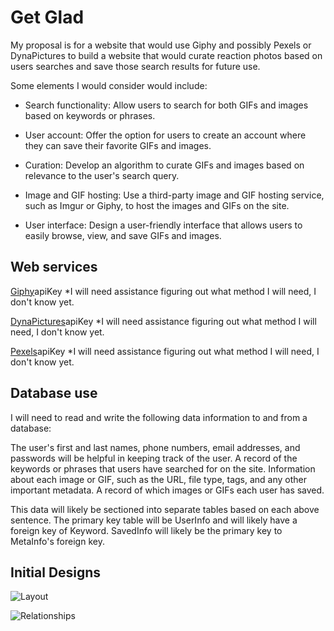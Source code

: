 Get Glad
========

My proposal is for a website that would use Giphy and possibly Pexels or DynaPictures to build a website that would curate reaction photos based on users searches and save those search results for future use. 

Some elements I would consider would include: 
* Search functionality: Allow users to search for both GIFs and images based on keywords or phrases.

* User account: Offer the option for users to create an account where they can save their favorite GIFs and images.

* Curation: Develop an algorithm to curate GIFs and images based on relevance to the user's search query.

* Image and GIF hosting: Use a third-party image and GIF hosting service, such as Imgur or Giphy, to host the images and GIFs on the site.

* User interface: Design a user-friendly interface that allows users to easily browse, view, and save GIFs and images.

Web services
-----------

[Giphy](https://developers.giphy.com/docs/sdk)apiKey
*I will need assistance figuring out what method I will need, I don't know yet.

[DynaPictures](https://dynapictures.com/)apiKey
*I will need assistance figuring out what method I will need, I don't know yet.

[Pexels](https://www.pexels.com/api/)apiKey
*I will need assistance figuring out what method I will need, I don't know yet.

Database use
------------
I will need to read and write the following data information to and from a database:

The user's first and last names, phone numbers, email addresses, and passwords will be helpful in keeping track of the user. A record of the keywords or phrases that users have searched for on the site. Information about each image or GIF, such as the URL, file type, tags, and any other important metadata. A record of which images or GIFs each user has saved.

This data will likely be sectioned into separate tables based on each above sentence. The primary key table will be UserInfo and will likely have a foreign key of Keyword. SavedInfo will likely be the primary key to MetaInfo's foreign key.

Initial Designs
---------------
![Layout](CVTC/SQC/sqc-project-Nootrishus/docs/pageLayout.jpg "Web Page Layout")

![Relationships](CVTC/SQC/sqc-project-Nootrishus/docs/pageRelationship.jpg "Web Pages Relationships")
